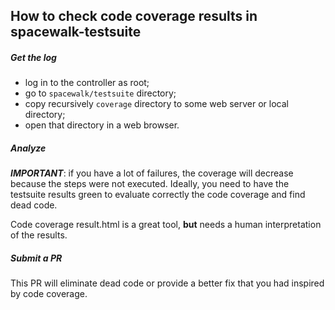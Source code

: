 ## How to check code coverage results in spacewalk-testsuite


##### Get the log

* log in to the controller as root;
* go to `spacewalk/testsuite` directory;
* copy recursively `coverage` directory to some web server or local directory;
* open that directory in a web browser.

##### Analyze

***IMPORTANT***:
if you have a lot of failures, the coverage will decrease because the steps were not executed. Ideally, you need to have the testsuite results green to evaluate correctly the code coverage and find dead code.

Code coverage result.html is a great tool, **but** needs a human interpretation of the results.

##### Submit a PR

This PR will eliminate dead code or provide a better fix that you had inspired by code coverage.
